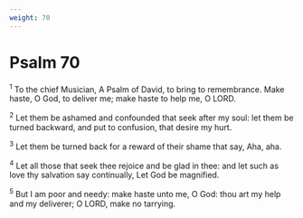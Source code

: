 ```yaml
---
weight: 70
---
```


# Psalm 70

<sup>1</sup> To the chief Musician, A Psalm of David, to bring to remembrance. Make haste, O God, to deliver me; make haste to help me, O LORD. 

<sup>2</sup> Let them be ashamed and confounded that seek after my soul: let them be turned backward, and put to confusion, that desire my hurt. 

<sup>3</sup> Let them be turned back for a reward of their shame that say, Aha, aha. 

<sup>4</sup> Let all those that seek thee rejoice and be glad in thee: and let such as love thy salvation say continually, Let God be magnified. 

<sup>5</sup> But I am poor and needy: make haste unto me, O God: thou art my help and my deliverer; O LORD, make no tarrying. 


